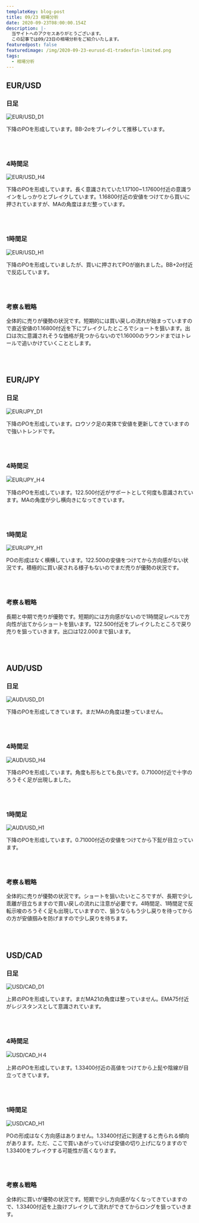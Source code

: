 ```yaml
---
templateKey: blog-post
title: 09/23 相場分析
date: 2020-09-23T08:00:00.154Z
description: |-
  当サイトへのアクセスありがとうございます。
  この記事では09/23日の相場分析をご紹介いたします。
featuredpost: false
featuredimage: /img/2020-09-23-eurusd-d1-tradexfin-limited.png
tags:
  - 相場分析
---
```

## EUR/USD

### 日足

![EUR/USD_D1](/img/2020-09-23-eurusd-d1-tradexfin-limited.png)

下降のPOを形成しています。BB-2σをブレイクして推移しています。

<br/>
<br/>

### 4時間足

![EUR/USD_H4](/img/2020-09-23-eurusd-h4-tradexfin-limited.png)

下降のPOを形成しています。長く意識されていた1.17100~1.17600付近の意識ラインをしっかりとブレイクしています。1.16800付近の安値をつけてから買いに押されていますが、MAの角度はまだ整っています。

<br/>
<br/>

### 1時間足

![EUR/USD_H1](/img/2020-09-23-eurusd-h1-tradexfin-limited.png)

下降のPOを形成していましたが、買いに押されてPOが崩れました。BB+2σ付近で反応しています。

<br/>
<br/>

### 考察＆戦略

全体的に売りが優勢の状況です。短期的には買い戻しの流れが始まっていますので直近安値の1.16800付近を下にブレイクしたところでショートを狙います。出口は次に意識されそうな価格が見つからないので1.16000のラウンドまではトレールで追いかけていくこととします。

<br/>
<br/>

## EUR/JPY

### 日足

![EUR/JPY_D1](/img/2020-09-23-eurjpy-d1-tradexfin-limited.png)

下降のPOを形成しています。ロウソク足の実体で安値を更新してきていますので強いトレンドです。

<br/>
<br/>

### 4時間足

![EUR/JPY_H４](/img/2020-09-23-eurjpy-h4-tradexfin-limited.png)

下降のPOを形成しています。122.500付近がサポートとして何度も意識されています。MAの角度が少し横向きになってきています。

<br/>
<br/>

### 1時間足

![EUR/JPY_H1](/img/2020-09-23-eurjpy-h1-tradexfin-limited.png)

POの形成はなく横横しています。122.500の安値をつけてから方向感がない状況です。積極的に買い戻される様子もないのでまだ売りが優勢の状況です。

<br/>
<br/>

### 考察＆戦略

長期と中期で売りが優勢です。短期的には方向感がないので1時間足レベルで方向性が出てからショートを狙います。122.500付近をブレイクしたところで戻り売りを狙っていきます。出口は122.000まで狙います。

<br/>
<br/>

## AUD/USD

### 日足

![AUD/USD_D1](/img/2020-09-23-audusd-d1-tradexfin-limited.png)

下降のPOを形成してきています。まだMAの角度は整っていません。

<br/>
<br/>

### 4時間足

![AUD/USD_H4](/img/2020-09-23-audusd-h4-tradexfin-limited.png)

下降のPOを形成しています。角度も形もとても良いです。0.71000付近で十字のろうそく足が出現しました。

<br/>
<br/>

### 1時間足

![AUD/USD_H1](/img/2020-09-23-audusd-h1-tradexfin-limited.png)

下降のPOを形成しています。0.71000付近の安値をつけてから下髭が目立っています。

<br/>
<br/>

### 考察＆戦略

全体的に売りが優勢の状況です。ショートを狙いたいところですが、長期で少し乖離が目立ちますので買い戻しの流れに注意が必要です。4時間足、1時間足で反転示唆のろうそく足も出現していますので、狙うならもう少し戻りを待ってからの方が安値掴みを防げますので少し戻りを待ちます。

<br/>
<br/>

## USD/CAD

### 日足

![USD/CAD_D1](/img/2020-09-23-usdcad-d1-tradexfin-limited.png)

上昇のPOを形成しています。まだMA21の角度は整っていません。EMA75付近がレジスタンスとして意識されています。

<br/>
<br/>

### 4時間足

![USD/CAD_H４](/img/2020-09-23-usdcad-h4-tradexfin-limited.png)

上昇のPOを形成しています。1.33400付近の高値をつけてから上髭や陰線が目立ってきています。

<br/>
<br/>

### 1時間足

![USD/CAD_H1](/img/2020-09-23-usdcad-h1-tradexfin-limited.png)

POの形成はなく方向感はありません。1.33400付近に到達すると売られる傾向があります。ただ、ここで買いあがっていけば安値の切り上げになりますので1.33400をブレイクする可能性が高くなります。

<br/>
<br/>

### 考察＆戦略

全体的に買いが優勢の状況です。短期で少し方向感がなくなってきていますので、1.33400付近を上抜けブレイクして流れができてからロングを狙っていきます。
